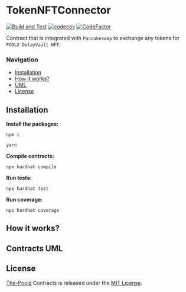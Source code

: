 # TokenNFTConnector

[![Build and Test](https://github.com/The-Poolz/TokenNFTConnector/actions/workflows/node.js.yml/badge.svg)](https://github.com/The-Poolz/TokenNFTConnector/actions/workflows/node.js.yml)
[![codecov](https://codecov.io/gh/The-Poolz/TokenNFTConnector/graph/badge.svg)](https://codecov.io/gh/The-Poolz/TokenNFTConnector)
[![CodeFactor](https://www.codefactor.io/repository/github/the-poolz/TokenNFTConnector/badge)](https://www.codefactor.io/repository/github/the-poolz/TokenNFTConnector)

Contract that is integrated with `Pancakeswap` to exchange any tokens for `POOLX DelayVault NFT`.

### Navigation

-   [Installation](#installation)
-   [How it works?](#how-it-works)
-   [UML](#contracts-uml)
-   [License](#license)

## Installation

**Install the packages:**

```console
npm i
```

```console
yarn
```

**Compile contracts:**

```console
npx hardhat compile
```

**Run tests:**

```console
npx hardhat test
```

**Run coverage:**

```console
npx hardhat coverage
```

## How it works?

## Contracts UML

## License

[The-Poolz](https://poolz.finance/) Contracts is released under the [MIT License](https://github.com/The-Poolz/TokenNFTConnector/blob/master/LICENSE).

